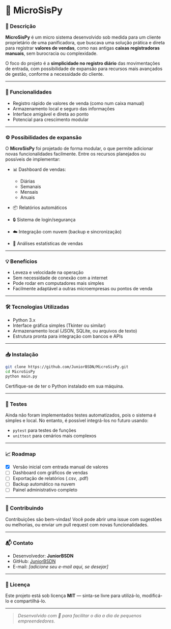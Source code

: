 
# 🧾 MicroSisPy

### 📌 Descrição

**MicroSisPy** é um micro sistema desenvolvido sob medida para um cliente proprietário de uma panificadora, que buscava uma solução prática e direta para registrar **valores de vendas**, como nas antigas **caixas registradoras manuais**, sem burocracia ou complexidade.

O foco do projeto é a **simplicidade no registro diário** das movimentações de entrada, com possibilidade de expansão para recursos mais avançados de gestão, conforme a necessidade do cliente.

---

### 🚀 Funcionalidades

- Registro rápido de valores de venda (como num caixa manual)
- Armazenamento local e seguro das informações
- Interface amigável e direta ao ponto
- Potencial para crescimento modular

---

### ⚙️ Possibilidades de expansão

O **MicroSisPy** foi projetado de forma modular, o que permite adicionar novas funcionalidades facilmente. Entre os recursos planejados ou possíveis de implementar:

- 📊 Dashboard de vendas:
  - Diárias
  - Semanais
  - Mensais
  - Anuais

- 📦 Relatórios automáticos
- 🔒 Sistema de login/segurança
- ☁️ Integração com nuvem (backup e sincronização)
- 🧠 Análises estatísticas de vendas

---

### 💡 Benefícios

- Leveza e velocidade na operação
- Sem necessidade de conexão com a internet
- Pode rodar em computadores mais simples
- Facilmente adaptável a outras microempresas ou pontos de venda

---

### 🛠️ Tecnologias Utilizadas

- Python 3.x
- Interface gráfica simples (Tkinter ou similar)
- Armazenamento local (JSON, SQLite, ou arquivos de texto)
- Estrutura pronta para integração com bancos e APIs

---

### 📥 Instalação

```bash
git clone https://github.com/JuniorBSDN/MicroSisPy.git
cd MicroSisPy
python main.py
```

Certifique-se de ter o Python instalado em sua máquina.

---

### 🧪 Testes

Ainda não foram implementados testes automatizados, pois o sistema é simples e local. No entanto, é possível integrá-los no futuro usando:

- `pytest` para testes de funções
- `unittest` para cenários mais complexos

---

### 📈 Roadmap

- [x] Versão inicial com entrada manual de valores
- [ ] Dashboard com gráficos de vendas
- [ ] Exportação de relatórios (.csv, .pdf)
- [ ] Backup automático na nuvem
- [ ] Painel administrativo completo

---

### 🤝 Contribuindo

Contribuições são bem-vindas! Você pode abrir uma issue com sugestões ou melhorias, ou enviar um pull request com novas funcionalidades.

---

### 📬 Contato

- Desenvolvedor: **JuniorBSDN**
- GitHub: [JuniorBSDN](https://github.com/JuniorBSDN)
- E-mail: _[adicione seu e-mail aqui, se desejar]_

---

### 📝 Licença

Este projeto está sob licença **MIT** — sinta-se livre para utilizá-lo, modificá-lo e compartilhá-lo.

---

> _Desenvolvido com 💙 para facilitar o dia a dia de pequenos empreendedores._
